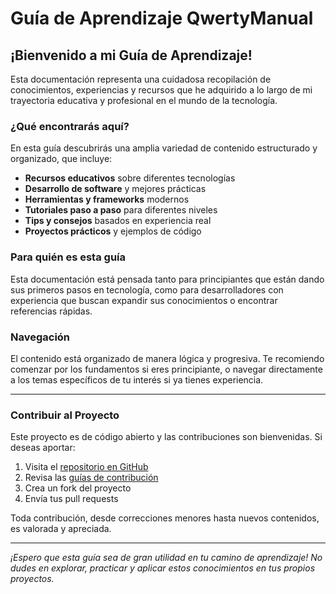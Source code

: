 # Guía de Aprendizaje QwertyManual

## ¡Bienvenido a mi Guía de Aprendizaje!

Esta documentación representa una cuidadosa recopilación de conocimientos, experiencias y recursos que he adquirido a lo largo de mi trayectoria educativa y profesional en el mundo de la tecnología.

### ¿Qué encontrarás aquí?

En esta guía descubrirás una amplia variedad de contenido estructurado y organizado, que incluye:

- **Recursos educativos** sobre diferentes tecnologías
- **Desarrollo de software** y mejores prácticas
- **Herramientas y frameworks** modernos
- **Tutoriales paso a paso** para diferentes niveles
- **Tips y consejos** basados en experiencia real
- **Proyectos prácticos** y ejemplos de código

### Para quién es esta guía

Esta documentación está pensada tanto para principiantes que están dando sus primeros pasos en tecnología, como para desarrolladores con experiencia que buscan expandir sus conocimientos o encontrar referencias rápidas.

### Navegación

El contenido está organizado de manera lógica y progresiva. Te recomiendo comenzar por los fundamentos si eres principiante, o navegar directamente a los temas específicos de tu interés si ya tienes experiencia.

---

### Contribuir al Proyecto

Este proyecto es de código abierto y las contribuciones son bienvenidas. Si deseas aportar:

1. Visita el [repositorio en GitHub](https://github.com/joanqwerty/qwertyManual)
2. Revisa las [guías de contribución](https://github.com/joanqwerty/qwertyManual/CONTRIBUTING.md)
3. Crea un fork del proyecto
4. Envía tus pull requests

Toda contribución, desde correcciones menores hasta nuevos contenidos, es valorada y apreciada.

---

*¡Espero que esta guía sea de gran utilidad en tu camino de aprendizaje! No dudes en explorar, practicar y aplicar estos conocimientos en tus propios proyectos.*
